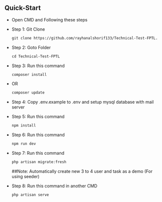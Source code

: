 
## Quick-Start

- Open CMD and Following these steps
- Step 1: Git Clone 
  ```html
  git clone https://github.com/rayhanalshorif133/Technical-Test-FPTL.git
  ```
- Step 2: Goto Folder
  ```html
  cd Technical-Test-FPTL
  ```
- Step 3: Run this command
  ```html
  composer install
  ```
- OR
  ```html
  composer update
  ```
- Step 4: Copy .env.example to .env and setup mysql database with 
  mail server
  
- Step 5: Run this command
  ```html
  npm install 
  ```
- Step 6: Run this command
  ```html
  npm run dev
  ```
- Step 7: Run this command
  ```html
  php artisan migrate:fresh
  ```
  ##Note:
  Automatically create new 3 to 4 user and task as a demo (For using seeder)
- Step 8: Run this command in another CMD
  ```html
  php artisan serve
  ```
